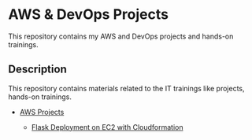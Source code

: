 # AWS & DevOps Projects

This repository contains my AWS and DevOps projects and hands-on trainings.

## Description

This repository contains materials related to the IT trainings like projects, hands-on trainings.

- [AWS Projects](README.md)

    - [Flask Deployment on EC2 with Cloudformation](./001-roman-numerals-converter/hands-on/README.md)

